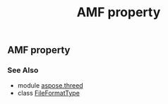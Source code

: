 ﻿---
title: AMF property
second_title: Aspose.3D for Python via .NET API References
description: 
type: docs
weight: 30
url: /python-net/aspose.threed/fileformattype/amf/
is_root: false
---

## AMF property


### See Also
* module [aspose.threed](../../)
* class [FileFormatType](/3d/python-net/aspose.threed/fileformattype)
